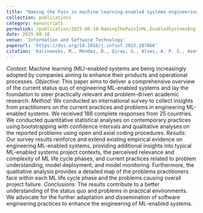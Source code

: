 ```yaml
---
title: "Naming the Pain in machine learning-enabled systems engineering"
collection: publications
category: manuscripts
permalink: /publication/2025-08-10-NamingThePainInML-EnabledSystemsEng
date: 2025-08-10
venue: 'Information and Software Technology'
paperurl: 'https://doi.org/10.1016/j.infsof.2025.107866'
citation: 'Kalinowski, M., Mendez, D., Giray, G., Alves, A. P. S., Azevedo, K., Escovedo, T., ... & Gorschek, T. (2025). Naming the pain in machine learning-enabled systems engineering. <i>Information and Software Technology</i>, 107866.'
---
```


<i>Context:</i> Machine learning (ML)-enabled systems are being increasingly adopted by companies aiming to enhance their products and operational processes.
<i>Objective:</i> This paper aims to deliver a comprehensive overview of the current status quo of engineering ML-enabled systems and lay the foundation to steer practically relevant and problem-driven academic research.
<i>Method:</i> We conducted an international survey to collect insights from practitioners on the current practices and problems in engineering ML-enabled systems. We received 188 complete responses from 25 countries. We conducted quantitative statistical analyses on contemporary practices using bootstrapping with confidence intervals and qualitative analyses on the reported problems using open and axial coding procedures.
<i>Results:</i> Our survey results reinforce and extend existing empirical evidence on engineering ML-enabled systems, providing additional insights into typical ML-enabled systems project contexts, the perceived relevance and complexity of ML life cycle phases, and current practices related to problem understanding, model deployment, and model monitoring. Furthermore, the qualitative analysis provides a detailed map of the problems practitioners face within each ML life cycle phase and the problems causing overall project failure.
<i>Conclusions:</i> The results contribute to a better understanding of the status quo and problems in practical environments. We advocate for the further adaptation and dissemination of software engineering practices to enhance the engineering of ML-enabled systems.